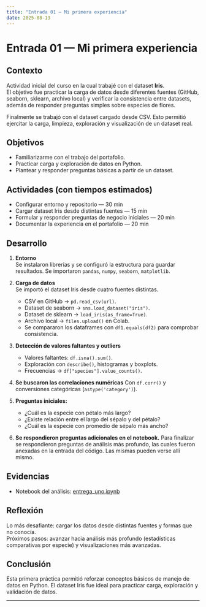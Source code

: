 ```yaml
---
title: "Entrada 01 — Mi primera experiencia"
date: 2025-08-13
---
```


# Entrada 01 — Mi primera experiencia

## Contexto
Actividad inicial del curso en la cual trabajé con el dataset **Iris**.  
El objetivo fue practicar la carga de datos desde diferentes fuentes (GitHub, seaborn, sklearn, archivo local) y verificar la consistencia entre datasets, además de responder preguntas simples sobre especies de flores.

Finalmente se trabajó con el dataset cargado desde CSV. Esto permitió ejercitar la carga, limpieza, exploración y visualización de un dataset real.

## Objetivos
- Familiarizarme con el trabajo del portafolio.
- Practicar carga y exploración de datos en Python.
- Plantear y responder preguntas básicas a partir de un dataset.

## Actividades (con tiempos estimados)
- Configurar entorno y repositorio — 30 min  
- Cargar dataset Iris desde distintas fuentes — 15 min  
- Formular y responder preguntas de negocio iniciales — 20 min  
- Documentar la experiencia en el portafolio — 20 min  


## Desarrollo

1. **Entorno**  
   Se instalaron librerías y se configuró la estructura para guardar resultados. Se importaron `pandas`, `numpy`, `seaborn`, `matplotlib`.  

2. **Carga de datos**  
   Se importó el dataset Iris desde cuatro fuentes distintas.   
   - CSV en GitHub → `pd.read_csv(url)`.  
   - Dataset de seaborn → `sns.load_dataset("iris")`.  
   - Dataset de sklearn → `load_iris(as_frame=True)`.  
   - Archivo local → `files.upload()` en Colab.  
   - Se compararon los dataframes con `df1.equals(df2)` para comprobar consistencia.  

2. **Detección de valores faltantes y outliers**  
   - Valores faltantes: `df.isna().sum()`.  
   - Exploración con `describe()`, histogramas y boxplots.  
   - Frecuencias → `df["species"].value_counts()`.  
 
3. **Se buscaron las correlaciones numéricas**
   Con `df.corr()` y conversiones categóricas (`astype('category')`). 

4. **Preguntas iniciales:**
   * ¿Cuál es la especie con pétalo más largo?  
   * ¿Existe relación entre el largo del sépalo y del pétalo?  
   * ¿Cuál es la especie con promedio de sépalo más ancho?  

5.  **Se respondieron preguntas adicionales en el notebook.** 
   Para finalizar se respondieron preguntas de análisis más profundo, las cuales fueron anexadas en la entrada del código. Las mismas pueden verse allí mismo.

## Evidencias
- Notebook del análisis: [entrega_uno.ipynb](uno.ipynb)

## Reflexión
Lo más desafiante: cargar los datos desde distintas fuentes y formas que no conocía.  
Próximos pasos: avanzar hacia análisis más profundo (estadísticas comparativas por especie) y visualizaciones más avanzadas.  

## Conclusión
Esta primera práctica permitió reforzar conceptos básicos de manejo de datos en Python. El dataset Iris fue ideal para practicar carga, exploración y validación de datos.  

---------------------

